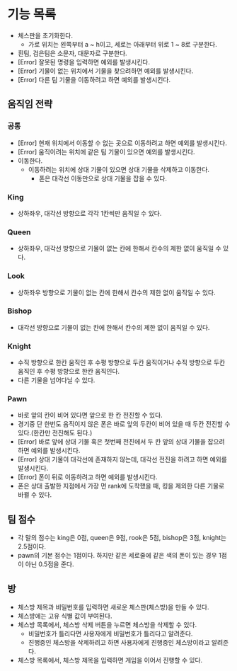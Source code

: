 # **기능 목록**

- 체스판을 초기화한다.
    - 가로 위치는 왼쪽부터 a ~ h이고, 세로는 아래부터 위로 1 ~ 8로 구분한다.
- 흰팀, 검은팀은 소문자, 대문자로 구분한다.
- [Error] 잘못된 명령을 입력하면 예외를 발생시킨다.
- [Error] 기물이 없는 위치에서 기물을 찾으려하면 예외를 발생시킨다.
- [Error] 다른 팀 기물을 이동하려고 하면 예외를 발생시킨다.

## **움직임 전략**

### **공통**

- [Error] 현재 위치에서 이동할 수 없는 곳으로 이동하려고 하면 예외를 발생시킨다.
- [Error] 움직이려는 위치에 같은 팀 기물이 있으면 예외를 발생시킨다.
- 이동한다.
    - 이동하려는 위치에 상대 기물이 있으면 상대 기물을 삭제하고 이동한다.
        - 폰은 대각선 이동만으로 상대 기물을 잡을 수 있다.

### **King**

- 상하좌우, 대각선 방향으로 각각 1칸씩만 움직일 수 있다.

### **Queen**

- 상하좌우, 대각선 방향으로 기물이 없는 칸에 한해서 칸수의 제한 없이 움직일 수 있다.

### **Look**

- 상하좌우 방향으로 기물이 없는 칸에 한해서 칸수의 제한 없이 움직일 수 있다.

### **Bishop**

- 대각선 방향으로 기물이 없는 칸에 한해서 칸수의 제한 없이 움직일 수 있다.

### **Knight**

- 수직 방향으로 한칸 움직인 후 수평 방향으로 두칸 움직이거나 수직 방향으로 두칸 움직인 후 수평 방향으로 한칸 움직인다.
- 다른 기물을 넘어다닐 수 있다.

### **Pawn**

- 바로 앞의 칸이 비어 있다면 앞으로 한 칸 전진할 수 있다.
- 경기중 단 한번도 움직이지 않은 폰은 바로 앞의 두칸이 비어 있을 때 두칸 전진할 수 있다.(한칸만 전진해도 된다.)
- [Error] 바로 앞에 상대 기물 혹은 첫번째 전진에서 두 칸 앞의 상대 기물을 잡으려하면 예외를 발생시킨다.
- [Error] 상대 기물이 대각선에 존재하지 않는데, 대각선 전진을 하려고 하면 예외를 발생시킨다.
- [Error] 폰이 뒤로 이동하려고 하면 예외를 발생시킨다.
- 폰은 상대 출발한 지점에서 가장 먼 rank에 도착했을 때, 킹을 제외한 다른 기물로 바뀔 수 있다.

## **팀 점수**

- 각 말의 점수는 king은 0점, queen은 9점, rook은 5점, bishop은 3점, knight는 2.5점이다.
- pawn의 기본 점수는 1점이다. 하지만 같은 세로줄에 같은 색의 폰이 있는 경우 1점이 아닌 0.5점을 준다.

## **방**
- 체스방 제목과 비밀번호를 입력하면 새로운 체스판(체스방)을 만들 수 있다.
- 체스방에는 고유 식별 값이 부여된다.
- 체스방 목록에서, 체스방 삭제 버튼을 누르면 체스방을 삭제할 수 있다.
    - 비밀번호가 틀리다면 사용자에게 비밀번호가 틀리다고 알려준다.
    - 진행중인 체스방을 삭제하려고 하면 사용자에게 진행중인 체스방이라고 알려준다.
- 체스방 목록에서, 체스방 제목을 입력하면 게임을 이어서 진행할 수 있다.